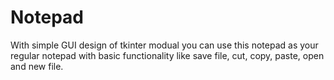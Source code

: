 # Notepad
With simple GUI design of tkinter modual you can use this notepad as your regular notepad with basic functionality like save file, cut, copy, paste, open and new file. 
